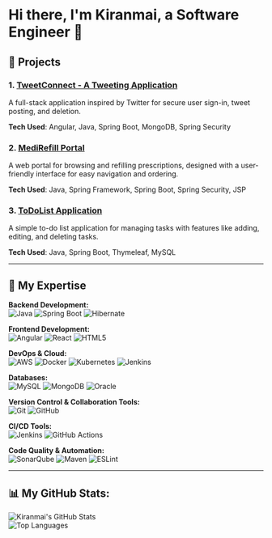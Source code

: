 # Hi there, I'm Kiranmai, a Software Engineer 👋 

## 🚀 Projects

### 1. [TweetConnect - A Tweeting Application](https://github.com/KiranmaiReddy14/My-Workspace/tree/main/TweetApp)

A full-stack application inspired by Twitter for secure user sign-in, tweet posting, and deletion.

**Tech Used**: Angular, Java, Spring Boot, MongoDB, Spring Security

### 2. [MediRefill Portal](https://github.com/KiranmaiReddy14/My-Workspace/tree/main/webportal)

A web portal for browsing and refilling prescriptions, designed with a user-friendly interface for easy navigation and ordering.

**Tech Used**: Java, Spring Framework, Spring Boot, Spring Security, JSP

### 3. [ToDoList Application](https://github.com/KiranmaiReddy14/My-Workspace/tree/main/ToDoList_Application)

A simple to-do list application for managing tasks with features like adding, editing, and deleting tasks.

**Tech Used**: Java, Spring Boot, Thymeleaf, MySQL

---

## 🌟 My Expertise  
**Backend Development:**  
![Java](https://img.shields.io/badge/Java-007396?style=flat-square&logo=java&logoColor=white)  ![Spring Boot](https://img.shields.io/badge/Spring_Boot-6DB33F?style=flat-square&logo=spring&logoColor=white)  ![Hibernate](https://img.shields.io/badge/Hibernate-59666C?style=flat-square&logo=hibernate&logoColor=white)  

**Frontend Development:**  
![Angular](https://img.shields.io/badge/Angular-DD0031?style=flat-square&logo=angular&logoColor=white)  ![React](https://img.shields.io/badge/React-61DAFB?style=flat-square&logo=react&logoColor=white)  ![HTML5](https://img.shields.io/badge/HTML5-E34F26?style=flat-square&logo=html5&logoColor=white)  

**DevOps & Cloud:**  
![AWS](https://img.shields.io/badge/AWS-232F3E?style=flat-square&logo=amazon-aws&logoColor=white)  ![Docker](https://img.shields.io/badge/Docker-2496ED?style=flat-square&logo=docker&logoColor=white)  ![Kubernetes](https://img.shields.io/badge/Kubernetes-326CE5?style=flat-square&logo=kubernetes&logoColor=white)  ![Jenkins](https://img.shields.io/badge/Jenkins-D24939?style=flat-square&logo=jenkins&logoColor=white)  

**Databases:**  
![MySQL](https://img.shields.io/badge/MySQL-4479A1?style=flat-square&logo=mysql&logoColor=white)  ![MongoDB](https://img.shields.io/badge/MongoDB-47A248?style=flat-square&logo=mongodb&logoColor=white)  ![Oracle](https://img.shields.io/badge/Oracle-F80000?style=flat-square&logo=oracle&logoColor=white)  

**Version Control & Collaboration Tools:**  
![Git](https://img.shields.io/badge/Git-F05032?style=flat-square&logo=git&logoColor=white)  ![GitHub](https://img.shields.io/badge/GitHub-181717?style=flat-square&logo=github&logoColor=white)  

**CI/CD Tools:**  
![Jenkins](https://img.shields.io/badge/Jenkins-D24939?style=flat-square&logo=jenkins&logoColor=white)  ![GitHub Actions](https://img.shields.io/badge/GitHub_Actions-2088FF?style=flat-square&logo=github-actions&logoColor=white)  

**Code Quality & Automation:**  
![SonarQube](https://img.shields.io/badge/SonarQube-4E9BCD?style=flat-square&logo=sonarqube&logoColor=white)  ![Maven](https://img.shields.io/badge/Maven-C71A36?style=flat-square&logo=apache-maven&logoColor=white)  ![ESLint](https://img.shields.io/badge/ESLint-4B32C3?style=flat-square&logo=eslint&logoColor=white)  

---


## 📊 My GitHub Stats:  
![Kiranmai's GitHub Stats](https://github-readme-stats.vercel.app/api?username=KiranmaiReddy14&show_icons=true&theme=radical)  
![Top Languages](https://github-readme-stats.vercel.app/api/top-langs/?username=KiranmaiReddy14&layout=compact&theme=radical)  
